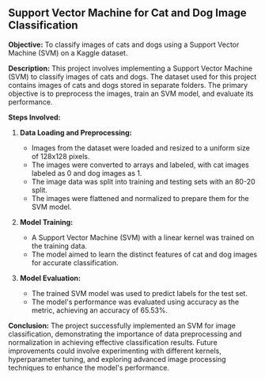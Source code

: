 ## Support Vector Machine for Cat and Dog Image Classification

**Objective:**
To classify images of cats and dogs using a Support Vector Machine (SVM) on a Kaggle dataset.

**Description:**
This project involves implementing a Support Vector Machine (SVM) to classify images of cats and dogs. The dataset used for this project contains images of cats and dogs stored in separate folders. The primary objective is to preprocess the images, train an SVM model, and evaluate its performance.

**Steps Involved:**

1. **Data Loading and Preprocessing:**
   - Images from the dataset were loaded and resized to a uniform size of 128x128 pixels.
   - The images were converted to arrays and labeled, with cat images labeled as 0 and dog images as 1.
   - The image data was split into training and testing sets with an 80-20 split.
   - The images were flattened and normalized to prepare them for the SVM model.

2. **Model Training:**
   - A Support Vector Machine (SVM) with a linear kernel was trained on the training data.
   - The model aimed to learn the distinct features of cat and dog images for accurate classification.

3. **Model Evaluation:**
   - The trained SVM model was used to predict labels for the test set.
   - The model's performance was evaluated using accuracy as the metric, achieving an accuracy of 65.53%.

**Conclusion:**
The project successfully implemented an SVM for image classification, demonstrating the importance of data preprocessing and normalization in achieving effective classification results. Future improvements could involve experimenting with different kernels, hyperparameter tuning, and exploring advanced image processing techniques to enhance the model's performance.
